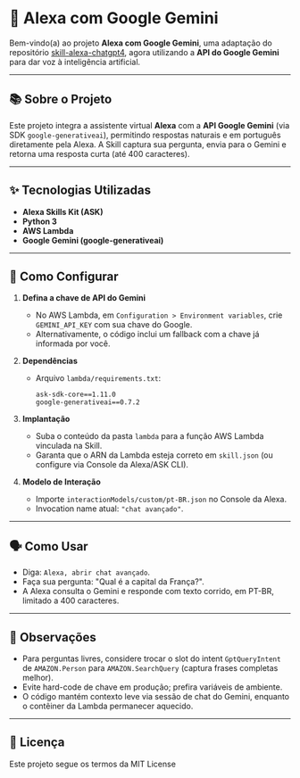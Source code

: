 # 🤖 Alexa com Google Gemini

Bem-vindo(a) ao projeto **Alexa com Google Gemini**, uma adaptação do repositório [skill-alexa-chatgpt4](https://github.com/alexandremendoncaalvaro/skill-alexa-chatgpt4), agora utilizando a **API do Google Gemini** para dar voz à inteligência artificial.

---

## 📚 Sobre o Projeto

Este projeto integra a assistente virtual **Alexa** com a **API Google Gemini** (via SDK `google-generativeai`), permitindo respostas naturais e em português diretamente pela Alexa. A Skill captura sua pergunta, envia para o Gemini e retorna uma resposta curta (até 400 caracteres).

---

## ✨ Tecnologias Utilizadas

- **Alexa Skills Kit (ASK)**
- **Python 3**
- **AWS Lambda**
- **Google Gemini (google-generativeai)**

---

## 🚀 Como Configurar

1. **Defina a chave de API do Gemini**
   - No AWS Lambda, em `Configuration > Environment variables`, crie `GEMINI_API_KEY` com sua chave do Google.
   - Alternativamente, o código inclui um fallback com a chave já informada por você.

2. **Dependências**
   - Arquivo `lambda/requirements.txt`:
     ```
     ask-sdk-core==1.11.0
     google-generativeai==0.7.2
     ```

3. **Implantação**
   - Suba o conteúdo da pasta `lambda` para a função AWS Lambda vinculada na Skill.
   - Garanta que o ARN da Lambda esteja correto em `skill.json` (ou configure via Console da Alexa/ASK CLI).

4. **Modelo de Interação**
   - Importe `interactionModels/custom/pt-BR.json` no Console da Alexa.
   - Invocation name atual: `"chat avançado"`.

---

## 🗣️ Como Usar

- Diga: `Alexa, abrir chat avançado`.
- Faça sua pergunta: "Qual é a capital da França?".
- A Alexa consulta o Gemini e responde com texto corrido, em PT-BR, limitado a 400 caracteres.

---

## 🔧 Observações

- Para perguntas livres, considere trocar o slot do intent `GptQueryIntent` de `AMAZON.Person` para `AMAZON.SearchQuery` (captura frases completas melhor).
- Evite hard-code de chave em produção; prefira variáveis de ambiente.
- O código mantém contexto leve via sessão de chat do Gemini, enquanto o contêiner da Lambda permanecer aquecido.

---

## 📄 Licença

Este projeto segue os termos da MIT License
